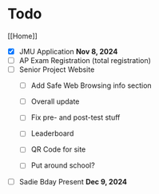 # Todo

[[Home]]

- [x] JMU Application **Nov 8, 2024**
- [ ] AP Exam Registration (total registration)
- [ ] Senior Project Website
  - [ ] Add Safe Web Browsing info section

  - [ ] Overall update

  - [ ] Fix pre- and post-test stuff

  - [ ] Leaderboard

  - [ ] QR Code for site

  - [ ] Put around school?
- [ ] Sadie Bday Present **Dec 9, 2024**